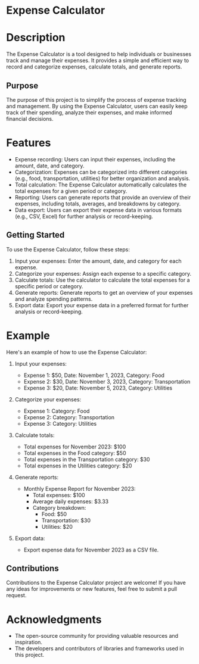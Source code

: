 
# Expense Calculator

# Description
The Expense Calculator is a tool designed to help individuals or businesses track and manage their expenses. It provides a simple and efficient way to record and categorize expenses, calculate totals, and generate reports.

## Purpose
The purpose of this project is to simplify the process of expense tracking and management. By using the Expense Calculator, users can easily keep track of their spending, analyze their expenses, and make informed financial decisions.

# Features
- Expense recording: Users can input their expenses, including the amount, date, and category.
- Categorization: Expenses can be categorized into different categories (e.g., food, transportation, utilities) for better organization and analysis.
- Total calculation: The Expense Calculator automatically calculates the total expenses for a given period or category.
- Reporting: Users can generate reports that provide an overview of their expenses, including totals, averages, and breakdowns by category.
- Data export: Users can export their expense data in various formats (e.g., CSV, Excel) for further analysis or record-keeping.

## Getting Started
To use the Expense Calculator, follow these steps:
1. Input your expenses: Enter the amount, date, and category for each expense.
2. Categorize your expenses: Assign each expense to a specific category.
3. Calculate totals: Use the calculator to calculate the total expenses for a specific period or category.
4. Generate reports: Generate reports to get an overview of your expenses and analyze spending patterns.
5. Export data: Export your expense data in a preferred format for further analysis or record-keeping.

# Example
Here's an example of how to use the Expense Calculator:

1. Input your expenses:
   - Expense 1: $50, Date: November 1, 2023, Category: Food
   - Expense 2: $30, Date: November 3, 2023, Category: Transportation
   - Expense 3: $20, Date: November 5, 2023, Category: Utilities

2. Categorize your expenses:
   - Expense 1: Category: Food
   - Expense 2: Category: Transportation
   - Expense 3: Category: Utilities

3. Calculate totals:
   - Total expenses for November 2023: $100
   - Total expenses in the Food category: $50
   - Total expenses in the Transportation category: $30
   - Total expenses in the Utilities category: $20

4. Generate reports:
   - Monthly Expense Report for November 2023:
     - Total expenses: $100
     - Average daily expenses: $3.33
     - Category breakdown:
       - Food: $50
       - Transportation: $30
       - Utilities: $20

5. Export data:
   - Export expense data for November 2023 as a CSV file.

## Contributions
Contributions to the Expense Calculator project are welcome! If you have any ideas for improvements or new features, feel free to submit a pull request.


# Acknowledgments
- The open-source community for providing valuable resources and inspiration.
- The developers and contributors of libraries and frameworks used in this project.
